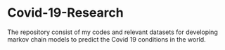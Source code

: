 # Covid-19-Research
The repository consist of my codes and relevant datasets for developing markov chain models to predict the Covid 19 conditions in the world. 

